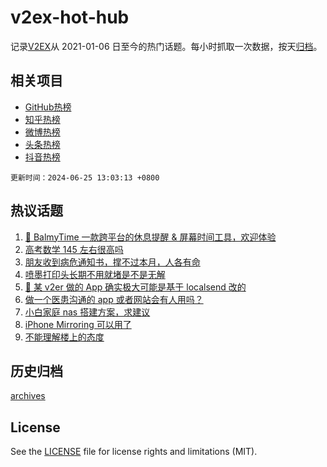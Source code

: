 # v2ex-hot-hub

 记录[V2EX](https://www.v2ex.com/)从 2021-01-06 日至今的热门话题。每小时抓取一次数据，按天[归档](archives)。
 
 ## 相关项目

- [GitHub热榜](https://github.com/it985/github-hot-hub)
- [知乎热榜](https://github.com/it985/zhihu-hot-hub)
- [微博热榜](https://github.com/it985/weibo-hot-hub)
- [头条热榜](https://github.com/it985/toutiao-hot-hub)
- [抖音热榜](https://github.com/it985/douyin-hot-hub)


 `更新时间：2024-06-25 13:03:13 +0800`

## 热议话题

1. [🌼 BalmyTime 一款跨平台的休息提醒 & 屏幕时间工具，欢迎体验](https://www.v2ex.com/t/1052074)
1. [高考数学 145 左右很高吗](https://www.v2ex.com/t/1052172)
1. [朋友收到病危通知书，撑不过本月，人各有命](https://www.v2ex.com/t/1052319)
1. [喷墨打印头长期不用就堵是不是无解](https://www.v2ex.com/t/1052295)
1. [💢 某 v2er 做的 App 确实极大可能是基于 localsend 改的](https://www.v2ex.com/t/1052120)
1. [做一个医患沟通的 app 或者网站会有人用吗？](https://www.v2ex.com/t/1052135)
1. [小白家庭 nas 搭建方案，求建议](https://www.v2ex.com/t/1052142)
1. [iPhone Mirroring 可以用了](https://www.v2ex.com/t/1052281)
1. [不能理解楼上的态度](https://www.v2ex.com/t/1052240)

## 历史归档

[archives](archives)

## License

See the [LICENSE](LICENSE) file for license rights and limitations (MIT).
